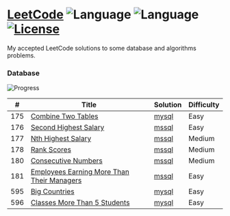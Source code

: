 # [LeetCode](https://leetcode.com/) ![Language](https://img.shields.io/badge/language-SQL-blue.svg)  ![Language](https://img.shields.io/badge/language-Python3-blue.svg) [![License](https://img.shields.io/badge/license-MIT-blue.svg)](LICENSE) 

My accepted LeetCode solutions to some database and algorithms problems.

### Database 

![Progress](https://img.shields.io/badge/progress-8%20%2F%2083-32CD32.svg)

| # | Title | Solution | Difficulty |
|---| ----- | -------- | ---------- |
|175|[Combine Two Tables](https://leetcode.com/problems/combine-two-tables)| [mysql](./database/p0175.sql)|Easy|
|176|[Second Highest Salary](https://leetcode.com/problems/second-highest-salary)| [mssql](./database/p0176.sql)|Easy|
|177|[Nth Highest Salary](https://leetcode.com/problems/nth-highest-salary)| [mssql](./database/p0177.sql)|Medium|
|178|[Rank Scores](https://leetcode.com/problems/rank-scores)| [mssql](./database/p0178.sql)|Medium|
|180|[Consecutive Numbers](https://leetcode.com/problems/consecutive-numbers)| [mssql](./database/p0180.sql)|Medium|
|181|[Employees Earning More Than Their Managers](https://leetcode.com/problems/employees-earning-more-than-their-managers)| [mssql](./database/p0181.sql)|Easy|
|595|[Big Countries](https://leetcode.com/problems/big-countries)| [mysql](./database/p0595.sql)|Easy|
|596|[Classes More Than 5 Students](https://leetcode.com/problems/classes-more-than-5-students)| [mysql](./database/p0596.sql)|Easy|
